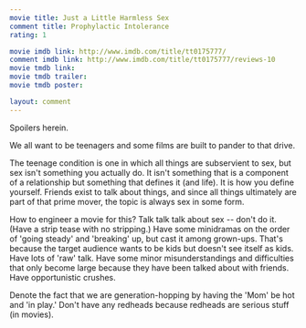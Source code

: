 ```yaml
---
movie title: Just a Little Harmless Sex
comment title: Prophylactic Intolerance
rating: 1

movie imdb link: http://www.imdb.com/title/tt0175777/
comment imdb link: http://www.imdb.com/title/tt0175777/reviews-10
movie tmdb link: 
movie tmdb trailer: 
movie tmdb poster: 

layout: comment
---
```


Spoilers herein.

We all want to be teenagers and some films are built to pander to that drive.

The teenage condition is one in which all things are subservient to sex, but sex isn't something you actually do. It isn't something that is a component of a relationship but something that defines it (and life). It is how you define yourself. Friends exist to talk about things, and since all things ultimately are part of that prime mover, the topic is always sex in some form.

How to engineer a movie for this? Talk talk talk about sex -- don't do it. (Have a strip tease with no stripping.) Have some minidramas on the order of 'going steady' and 'breaking' up, but cast it among grown-ups. That's because the target audience wants to be kids but doesn't see itself as kids. Have lots of 'raw' talk. Have some minor misunderstandings and difficulties that only become large because they have been talked about with friends. Have opportunistic crushes.

Denote the fact that we are generation-hopping by having the 'Mom' be hot and 'in play.' Don't have any redheads because redheads are serious stuff (in movies).
